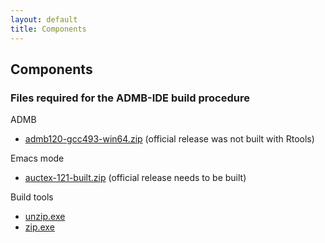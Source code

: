 ```yaml
---
layout: default
title: Components
---
```


## Components

### Files required for the ADMB-IDE build procedure

ADMB

- [admb120-gcc493-win64.zip](admb120-gcc493-win64.zip)
  (official release was not built with Rtools)

Emacs mode

- [auctex-121-built.zip](auctex-121-built.zip)
  (official release needs to be built)

Build tools

- [unzip.exe](unzip.exe)
- [zip.exe](zip.exe)
